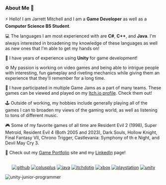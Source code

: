 ### About Me 👋

⚡ Hello! I am Jarrett Mitchell and I am a **Game Developer** as well as a **Computer Science BS Student**.

💻 The languages I am most experienced with are **C#**, **C++**, and **Java**. I'm always interested in broadening my knowledge of these languages as well as new ones that I'm able to get my hands on!

👾 I have years of experience using **Unity** for game development!

⚙️ My passion is working on video games and being able to intrigue people with interesting, fun gameplay and riveting mechanics while giving them an experience that they'll remember for a long time.

👥 I have participated in multiple Game Jams as a part of many teams. These games can be viewed and played on my [Itch.io profile](https://jarrettgilp.itch.io/). Check them out!

🕹️ Outside of working, my hobbies include generally playing all of the games I can to broaden my views of the gaming world, as well as listening to tons of different music.

🎮 Some of my favorite games of all time are Resident Evil 2 (1998), Super Metroid, Resident Evil 4 (Both 2005 and 2023), Dark Souls, Hollow Knight, Final Fantasy VII, Chrono Trigger, Castlevania: Symphony of th e Night, and Devil May Cry 3.

👤 Check out my [Game Portfolio](https://jarrettgilpatric.wixsite.com/user) site and my [LinkedIn](https://www.linkedin.com/in/jarrett-gilpatric/) page!
<br></br>
<div align="center">

  <a href="">![github](https://img.shields.io/badge/GitHub-000000?style=for-the-badge&logo=GitHub&logoColor=white)</a>
  <a href="">![cplusplus](https://img.shields.io/badge/cplusplus-00599C?style=for-the-badge&logo=cplusplus&logoColor=#00599C)</a>
  <a href="">![java](https://img.shields.io/badge/java-ED8B00?style=for-the-badge&logo=java&logoColor=white)</a>
  <a href="">![itchdotio](https://img.shields.io/badge/Itch.io-FA5C5C?style=for-the-badge&logo=Itch.io&logoColor=white)</a>
  <a href="">![xbox](https://img.shields.io/badge/xbox-107C10?style=for-the-badge&logo=xbox&logoColor=#107C10)</a>
  <a href="">![playstation](https://img.shields.io/badge/playstation-003791?style=for-the-badge&logo=playstation&logoColor=#003791)</a>
  <a href="">![unity](https://img.shields.io/badge/unity-000000?style=for-the-badge&logo=unity&logoColor=#000000)</a>

</div>

![unity-junior-programmer](https://github.com/JarrettGilp/JarrettGilp/assets/115848572/8a80470f-227b-4051-8d21-8cbb241370d3)


